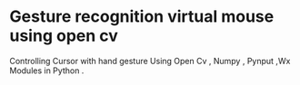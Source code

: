 # Gesture recognition virtual mouse using open cv 
 Controlling Cursor with hand gesture Using Open Cv , Numpy , Pynput ,Wx  Modules in Python . 
